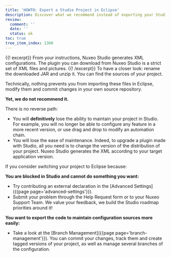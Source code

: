 ```yaml
---
title: 'HOWTO: Export a Studio Project in Eclipse'
description: Discover what we recommend instead of exporting your Studio Project in Eclipse.
review:
  comment: ''
  date: ''
  status: ok
toc: true
tree_item_index: 1300
---
```


{{! excerpt}}
From your instructions, Nuxeo Studio generates XML configurations. The plugin you can download from Nuxeo Studio is a strict set of XML files and pictures.
{{! /excerpt}}
To have a closer look: rename the downloaded JAR and unzip it. You can find the sources of your project.

Technically, nothing prevents you from importing these files in Eclipse, modify them and commit changes in your own source repository.

**Yet, we do not recommend it.**

There is no reverse path:

- You will **definitively** lose the ability to maintain your project in Studio. For example, you will no longer be able to configure any feature in a more recent version, or use drag and drop to modify an automation chain.
- You will lose the ease of maintenance. Indeed, to upgrade a plugin made with Studio, all you need is to change the version of the distribution of your project. Nuxeo Studio generates the XML according to your target application version.

If you consider switching your project to Eclipse because:

**You are blocked in Studio and cannot do something you want:**

- Try contributing an external declaration in the [Advanced Settings]({{page page='advanced-settings'}}).
- Submit your problem through the Help Request form or to your Nuxeo Support Team. We value your feedback, we build the Studio roadmap priorities around it!

**You want to export the code to maintain configuration sources more easily:**

- Take a look at the [Branch Management]({{page page='branch-management'}}). You can commit your changes, track them and create tagged versions of your project, as well as manage several branches of the configuration.
